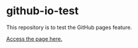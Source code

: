 # github-io-test

This repository is to test the GitHub pages feature.

[Access the page here.](https://slimrunner.github.io/github-io-test/)